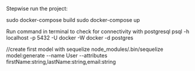 Stepwise run the project:

sudo docker-compose build
sudo docker-compose up

Run command in terminal to check for connectivity with postgresql
psql -h localhost -p 5432 -U docker -W docker -d  postgres

//create first model with sequelize
node_modules/.bin/sequelize model:generate --name User --attributes firstName:string,lastName:string,email:string